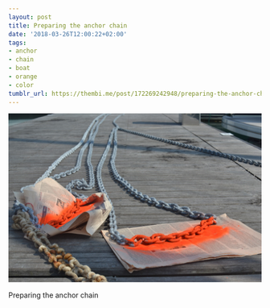 ```yaml
---
layout: post
title: Preparing the anchor chain
date: '2018-03-26T12:00:22+02:00'
tags:
- anchor
- chain
- boat
- orange
- color
tumblr_url: https://thembi.me/post/172269242948/preparing-the-anchor-chain
---
```

 ![](/files/tumblr_p65ikyu97k1tq106bo1_1280.jpg)  

Preparing the anchor chain

